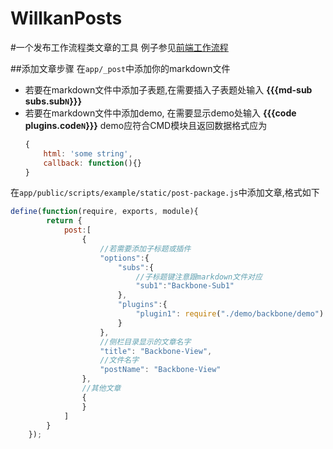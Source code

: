 WillkanPosts
============
#一个发布工作流程类文章的工具
例子参见[前端工作流程](http://willkan.github.io/blog/html/Workflow/)

##添加文章步骤
在`app/_post`中添加你的markdown文件

* 若要在markdown文件中添加子表题,在需要插入子表题处输入 __{{{md-sub subs.sub`N`}}}__
* 若要在markdown文件中添加demo, 在需要显示demo处输入 __{{{code plugins.code`N`}}}__ demo应符合CMD模块且返回数据格式应为
   ```javascript
   {
       html: 'some string',
       callback: function(){}
   }
   ```

在`app/public/scripts/example/static/post-package.js`中添加文章,格式如下
```javascript
define(function(require, exports, module){
        return {
            post:[
                {
                    //若需要添加子标题或插件
                    "options":{
                        "subs":{
                            //子标题键注意跟markdown文件对应
                            "sub1":"Backbone-Sub1"
                        },
                        "plugins":{
                            "plugin1": require("./demo/backbone/demo")
                        }
                    },
                    //侧栏目录显示的文章名字
                    "title": "Backbone-View",
                    //文件名字
                    "postName": "Backbone-View"
                },
                //其他文章
                {
                }
            ]
        }
    });
```

